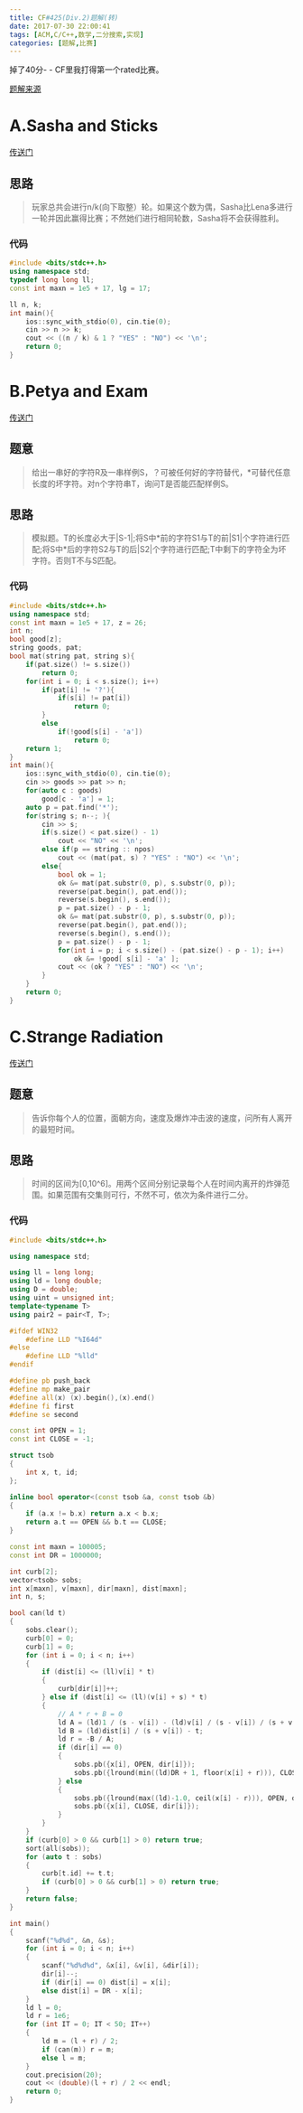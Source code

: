 ```yaml
---
title: CF#425(Div.2)题解(转)
date: 2017-07-30 22:00:41
tags: [ACM,C/C++,数学,二分搜索,实现]
categories: [题解,比赛]
---
```


掉了40分- - CF里我打得第一个rated比赛。

<!-- more -->

[题解来源](http://codeforces.com/blog/entry/53461)
# A.Sasha and Sticks #
[传送门](http://codeforces.com/problemset/problem/832/A)

## 思路 ##
>玩家总共会进行n/k(向下取整）轮。如果这个数为偶，Sasha比Lena多进行一轮并因此赢得比赛；不然她们进行相同轮数，Sasha将不会获得胜利。



### 代码 ###
```cpp
#include <bits/stdc++.h>
using namespace std;
typedef long long ll;
const int maxn = 1e5 + 17, lg = 17;

ll n, k;
int main(){
	ios::sync_with_stdio(0), cin.tie(0);
	cin >> n >> k;
	cout << ((n / k) & 1 ? "YES" : "NO") << '\n';
	return 0;
}
```
# B.Petya and Exam #
[传送门](http://codeforces.com/problemset/problem/832/B)
## 题意 ##

>给出一串好的字符R及一串样例S，？可被任何好的字符替代，*可替代任意长度的坏字符。对n个字符串T，询问T是否能匹配样例S。

## 思路

>模拟题。T的长度必大于|S-1|;将S中\*前的字符S1与T的前|S1|个字符进行匹配;将S中\*后的字符S2与T的后|S2|个字符进行匹配;T中剩下的字符全为坏字符。否则T不与S匹配。

### 代码

```cpp
#include <bits/stdc++.h>
using namespace std;
const int maxn = 1e5 + 17, z = 26;
int n;
bool good[z];
string goods, pat;
bool mat(string pat, string s){
	if(pat.size() != s.size())
		return 0;
	for(int i = 0; i < s.size(); i++)
		if(pat[i] != '?'){
			if(s[i] != pat[i])
				return 0;
		}
		else
			if(!good[s[i] - 'a'])
				return 0;				
	return 1;
}
int main(){
	ios::sync_with_stdio(0), cin.tie(0);
	cin >> goods >> pat >> n;
	for(auto c : goods)
		good[c - 'a'] = 1;
	auto p = pat.find('*');
	for(string s; n--; ){
		cin >> s;
		if(s.size() < pat.size() - 1)
			cout << "NO" << '\n';
		else if(p == string :: npos)
			cout << (mat(pat, s) ? "YES" : "NO") << '\n';
		else{
			bool ok = 1;
			ok &= mat(pat.substr(0, p), s.substr(0, p));
			reverse(pat.begin(), pat.end());
			reverse(s.begin(), s.end());
			p = pat.size() - p - 1;
			ok &= mat(pat.substr(0, p), s.substr(0, p));
			reverse(pat.begin(), pat.end());
			reverse(s.begin(), s.end());
			p = pat.size() - p - 1;
			for(int i = p; i < s.size() - (pat.size() - p - 1); i++)
				ok &= !good[ s[i] - 'a' ];
			cout << (ok ? "YES" : "NO") << '\n';
		}
	}
	return 0;
}
```
# C.Strange Radiation

[传送门](http://codeforces.com/problemset/problem/832/C)

## 题意

>告诉你每个人的位置，面朝方向，速度及爆炸冲击波的速度，问所有人离开的最短时间。

## 思路

>时间的区间为[0,10^6]。用两个区间分别记录每个人在时间内离开的炸弹范围。如果范围有交集则可行，不然不可，依次为条件进行二分。

### 代码

```c++
#include <bits/stdc++.h>

using namespace std;

using ll = long long;
using ld = long double;
using D = double;
using uint = unsigned int;
template<typename T>
using pair2 = pair<T, T>;

#ifdef WIN32
    #define LLD "%I64d"
#else
    #define LLD "%lld"
#endif

#define pb push_back
#define mp make_pair
#define all(x) (x).begin(),(x).end()
#define fi first
#define se second

const int OPEN = 1;
const int CLOSE = -1;

struct tsob
{
    int x, t, id;
};

inline bool operator<(const tsob &a, const tsob &b)
{
    if (a.x != b.x) return a.x < b.x;
    return a.t == OPEN && b.t == CLOSE;
}

const int maxn = 100005;
const int DR = 1000000;

int curb[2];
vector<tsob> sobs;
int x[maxn], v[maxn], dir[maxn], dist[maxn];
int n, s;

bool can(ld t)
{
    sobs.clear();
    curb[0] = 0;
    curb[1] = 0;
    for (int i = 0; i < n; i++)
    {
        if (dist[i] <= (ll)v[i] * t)
        {
            curb[dir[i]]++;
        } else if (dist[i] <= (ll)(v[i] + s) * t)
        {
            // A * r + B = 0
            ld A = (ld)1 / (s - v[i]) - (ld)v[i] / (s - v[i]) / (s + v[i]);
            ld B = (ld)dist[i] / (s + v[i]) - t;
            ld r = -B / A;
            if (dir[i] == 0)
            {
                sobs.pb({x[i], OPEN, dir[i]});
                sobs.pb({lround(min((ld)DR + 1, floor(x[i] + r))), CLOSE, dir[i]});
            } else
            {
                sobs.pb({lround(max((ld)-1.0, ceil(x[i] - r))), OPEN, dir[i]});
                sobs.pb({x[i], CLOSE, dir[i]});
            }
        }
    }
    if (curb[0] > 0 && curb[1] > 0) return true;
    sort(all(sobs));
    for (auto t : sobs)
    {
        curb[t.id] += t.t;
        if (curb[0] > 0 && curb[1] > 0) return true;
    }
    return false;
}

int main()
{
    scanf("%d%d", &n, &s);
    for (int i = 0; i < n; i++)
    {
        scanf("%d%d%d", &x[i], &v[i], &dir[i]);
        dir[i]--;
        if (dir[i] == 0) dist[i] = x[i];
        else dist[i] = DR - x[i];
    }
    ld l = 0;
    ld r = 1e6;
    for (int IT = 0; IT < 50; IT++)
    {
        ld m = (l + r) / 2;
        if (can(m)) r = m;
        else l = m;
    }
    cout.precision(20);
    cout << (double)(l + r) / 2 << endl;
    return 0;
}
```
